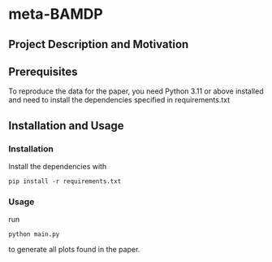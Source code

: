 # meta-BAMDP

## Project Description and Motivation

## Prerequisites

To reproduce the data for the paper, you need Python 3.11 or above installed and need to install the dependencies specified in requirements.txt

## Installation and Usage

### Installation
Install the dependencies with
```
pip install -r requirements.txt
```

### Usage

run 
```
python main.py
```
to generate all plots found in the paper.